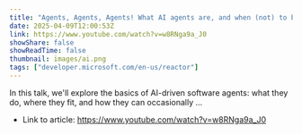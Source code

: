 ```yaml
---
title: "Agents, Agents, Agents! What AI agents are, and when (not) to build one"
date: 2025-04-09T12:00:53Z
link: https://www.youtube.com/watch?v=w8RNga9a_J0
showShare: false
showReadTime: false
thumbnail: images/ai.png
tags: ["developer.microsoft.com/en-us/reactor"]
---
```

In this talk, we'll explore the basics of AI-driven software agents: what they do, where they fit, and how they can occasionally ...

- Link to article: https://www.youtube.com/watch?v=w8RNga9a_J0